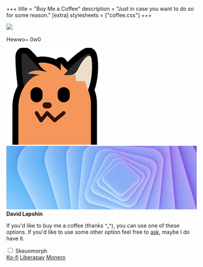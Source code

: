 +++
title = "Buy Me a Coffee"
description = "Just in case you want to do so for some reason."
[extra]
stylesheets = ["coffee.css"]
+++

<div id="coffee-container">
	<div id="avatar-container">
		<img id="avatar" class="no-hover" src="/assets/avatar.svg" />
	</div>
	<div id="banner-container">
		<p id="blobfox-message">Hewwo~ 0w0</p>
		<img id="blobfox" class="transparent no-hover" src="neofox-stretch-down.png" />
		<img id="coffee-banner" class="no-hover" src="banner.webp" />
	</div>
	<strong id="title">David Lapshin</strong>
	<p id="message">If you'd like to buy me a coffee (thanks ^_^), you can use one of these options. If you'd like to use some other option feel free to <a href="https://daudix.one/find/#contacts">ask</a>, maybe I do have it.</p>
	<input type="checkbox" id="skeuo-switch">
	<label for="skeuo-switch">Skeuomorph</label>
	<div class="dialog-buttons" id="buttons">
		<a id="ko-fi" class="inline-button" href="https://ko-fi.com/daudix">Ko-fi</a>
		<a id="liberapay" class="inline-button" href="https://liberapay.com/daudix">Liberapay</a>
		<a id="monero" class="inline-button" href="monero.txt">Monero</a>
	</div>
</div>
